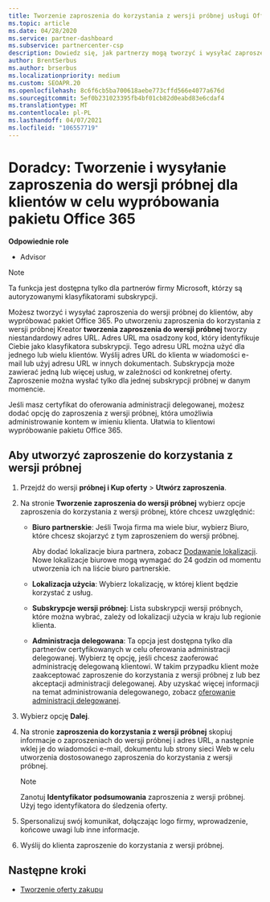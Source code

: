 ```yaml
---
title: Tworzenie zaproszenia do korzystania z wersji próbnej usługi Office 365
ms.topic: article
ms.date: 04/28/2020
ms.service: partner-dashboard
ms.subservice: partnercenter-csp
description: Dowiedz się, jak partnerzy mogą tworzyć i wysyłać zaproszenia do wersji próbnej dla swoich klientów, aby wypróbować pakiet Office 365. Partnerzy są znacznie autoryzowanym doradcą subskrypcji.
author: BrentSerbus
ms.author: brserbus
ms.localizationpriority: medium
ms.custom: SEOAPR.20
ms.openlocfilehash: 8c6f6cb5ba700618aebe773cffd566e4077a676d
ms.sourcegitcommit: 5ef0b231023395fb4bf01cb82d0eabd83e6cdaf4
ms.translationtype: MT
ms.contentlocale: pl-PL
ms.lasthandoff: 04/07/2021
ms.locfileid: "106557719"
---
```

# <a name="advisors-create-and-send-a-trial-invitation-for-clients-to-try-office-365"></a>Doradcy: Tworzenie i wysyłanie zaproszenia do wersji próbnej dla klientów w celu wypróbowania pakietu Office 365


**Odpowiednie role**

- Advisor

> [!NOTE]
> Ta funkcja jest dostępna tylko dla partnerów firmy Microsoft, którzy są autoryzowanymi klasyfikatorami subskrypcji.

Możesz tworzyć i wysyłać zaproszenia do wersji próbnej do klientów, aby wypróbować pakiet Office 365. Po utworzeniu zaproszenia do korzystania z wersji próbnej Kreator **tworzenia zaproszenia do wersji próbnej** tworzy niestandardowy adres URL. Adres URL ma osadzony kod, który identyfikuje Ciebie jako klasyfikatora subskrypcji. Tego adresu URL można użyć dla jednego lub wielu klientów. Wyślij adres URL do klienta w wiadomości e-mail lub użyj adresu URL w innych dokumentach. Subskrypcja może zawierać jedną lub więcej usług, w zależności od konkretnej oferty. Zaproszenie można wysłać tylko dla jednej subskrypcji próbnej w danym momencie.

Jeśli masz certyfikat do oferowania administracji delegowanej, możesz dodać opcję do zaproszenia z wersji próbnej, która umożliwia administrowanie kontem w imieniu klienta. Ułatwia to klientowi wypróbowanie pakietu Office 365.

## <a name="to-create-a-trial-invitation"></a>Aby utworzyć zaproszenie do korzystania z wersji próbnej

1. Przejdź do wersji **próbnej i Kup oferty**  >  **Utwórz zaproszenia**.

2. Na stronie **Tworzenie zaproszenia do wersji próbnej** wybierz opcje zaproszenia do korzystania z wersji próbnej, które chcesz uwzględnić:

    - **Biuro partnerskie**: Jeśli Twoja firma ma wiele biur, wybierz Biuro, które chcesz skojarzyć z tym zaproszeniem do wersji próbnej.

        Aby dodać lokalizacje biura partnera, zobacz [Dodawanie lokalizacji](manage-locations.md). Nowe lokalizacje biurowe mogą wymagać do 24 godzin od momentu utworzenia ich na liście biuro partnerskie.

    - **Lokalizacja użycia**: Wybierz lokalizację, w której klient będzie korzystać z usług.
    - **Subskrypcje wersji próbnej**: Lista subskrypcji wersji próbnych, które można wybrać, zależy od lokalizacji użycia w kraju lub regionie klienta.
    - **Administracja delegowana**: Ta opcja jest dostępna tylko dla partnerów certyfikowanych w celu oferowania administracji delegowanej. Wybierz tę opcję, jeśli chcesz zaoferować administrację delegowaną klientowi. W takim przypadku klient może zaakceptować zaproszenie do korzystania z wersji próbnej z lub bez akceptacji administracji delegowanej. Aby uzyskać więcej informacji na temat administrowania delegowanego, zobacz [oferowanie administracji delegowanej](customers-revoke-admin-privileges.md).

3. Wybierz opcję **Dalej**.

4. Na stronie **zaproszenia do korzystania z wersji próbnej** skopiuj informacje o zaproszeniach do wersji próbnej i adres URL, a następnie wklej je do wiadomości e-mail, dokumentu lub strony sieci Web w celu utworzenia dostosowanego zaproszenia do korzystania z wersji próbnej.

    > [!NOTE]
    > Zanotuj **Identyfikator podsumowania** zaproszenia z wersji próbnej. Użyj tego identyfikatora do śledzenia oferty.

5. Spersonalizuj swój komunikat, dołączając logo firmy, wprowadzenie, końcowe uwagi lub inne informacje.

6. Wyślij do klienta zaproszenie do korzystania z wersji próbnej.

## <a name="next-steps"></a>Następne kroki

- [Tworzenie oferty zakupu](advisor-create-a-purchase-offer.md)
